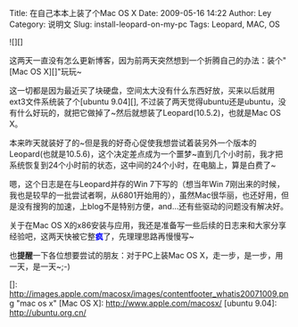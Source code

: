 Title: 在自己本本上装了个Mac OS X
Date: 2009-05-16 14:22
Author: Ley
Category: 说明文
Slug: install-leopard-on-my-pc
Tags: Leopard, MAC, OS

![][]

这两天一直没有怎么更新博客，因为前两天突然想到一个折腾自己的办法：装个"[Mac
OS X][]"玩玩\~

这一切都是因为最近买了块硬盘，空间太大没有什么东西好放，买来以后就用ext3文件系统装了个[ubuntu
9.04][],
不过装了两天觉得ubuntu还是ubuntu，没有什么好玩的，就把它做掉了\~然后就想装了Leopard(10.5.2)，也就是Mac
OS X。<!--more-->

本来昨天就装好了的\~但是我的好奇心促使我想尝试着装另外一个版本的Leopard(也就是10.5.6)，这个决定差点成为一个噩梦\~直到几个小时前，我才把系统恢复到24个小时前的状态，这中间的24个小时，在电脑上，算是白费了\~

嗯，这个日志是在与Leopard并存的Win 7下写的（想当年Win
7刚出来的时候，我也是较早的一批尝试者啊，从6801开始用的），虽然Mac很华丽，也还好用，但是没有搜狗的加速，上blog不是特别方便，and...还有些驱动的问题没有解决好。

关于在Mac OS
X的x86安装与应用，我还是准备写一些后续的日志来和大家分享经验吧，这两天快被它整<span style="color: #0000ff;">**疯**</span>了，先理理思路再慢慢写\~

也**提醒**一下各位想要尝试的朋友：对于PC上装Mac OS
X，走一步，是一步，用一天，是一天\~;-)

  []: http://images.apple.com/macosx/images/contentfooter_whatis20071009.png
    "mac os x"
  [Mac OS X]: http://www.apple.com/macosx/
  [ubuntu 9.04]: http://ubuntu.org.cn/
